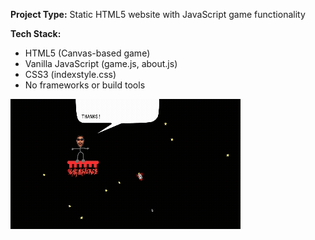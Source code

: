 **Project Type:** Static HTML5 website with JavaScript game functionality

**Tech Stack:**
- HTML5 (Canvas-based game)
- Vanilla JavaScript (game.js, about.js)
- CSS3 (indexstyle.css)
- No frameworks or build tools

![Game Demo](html5fun.gif)
